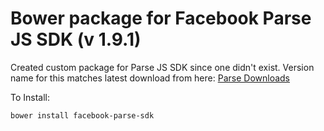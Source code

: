 # Bower package for Facebook Parse JS SDK (v 1.9.1)
Created custom package for Parse JS SDK since one didn't exist.
Version name for this matches latest download from here:
[Parse Downloads](https://parse.com/docs/downloads)

To Install:

```sh
bower install facebook-parse-sdk
```
